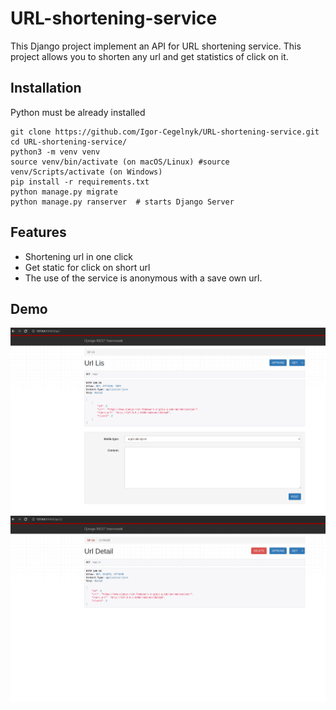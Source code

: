 # URL-shortening-service

This Django project implement an API for URL shortening service. This project allows you to shorten any url and get statistics of click on it.

## Installation

Python must be already installed

```shell
git clone https://github.com/Igor-Cegelnyk/URL-shortening-service.git
cd URL-shortening-service/
python3 -m venv venv
source venv/bin/activate (on macOS/Linux) #source venv/Scripts/activate (on Windows)
pip install -r requirements.txt
python manage.py migrate
python manage.py ranserver  # starts Django Server
```

## Features

* Shortening url in one click
* Get static for click on short url
* The use of the service is anonymous with a save own url.

## Demo

![Website Interface](1.png)
![Website Interface](2.png)